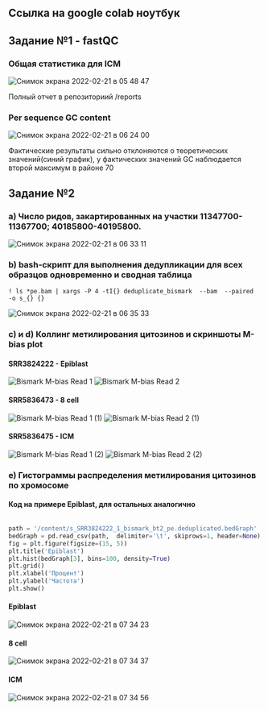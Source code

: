 ## Ссылка на google colab ноутбук

## Задание №1 - fastQC
### Общая статистика для ICM
![Снимок экрана 2022-02-21 в 05 48 47](https://user-images.githubusercontent.com/93208971/154883818-d5f48a1f-2545-48e0-91f5-720266a3fc02.png)

Полный отчет в репозиториий /reports
### Per sequence GC content
![Снимок экрана 2022-02-21 в 06 24 00](https://user-images.githubusercontent.com/93208971/154884065-3ed2c14e-bcb5-4745-889d-d33831941dae.png)

Фактические результаты сильно отклоняются о теоретических значений(синий график), у фактических значений GC наблюдается второй максимум в районе 70

## Задание №2
### a) Число ридов, закартированных на участки 11347700-11367700; 40185800-40195800.

![Снимок экрана 2022-02-21 в 06 33 11](https://user-images.githubusercontent.com/93208971/154884828-2ea9fdf7-c493-4cc7-849b-96c881b2a906.png)

 ### b) bash-скрипт для выполнения дедупликации для всех образцов одновременно и сводная таблица
 ```
 ! ls *pe.bam | xargs -P 4 -tI{} deduplicate_bismark  --bam  --paired  -o s_{} {}
 ```
 
 ![Снимок экрана 2022-02-21 в 06 35 33](https://user-images.githubusercontent.com/93208971/154885080-b1cd6423-7bf6-417e-b2a3-8648389378a0.png)
 
 ### c) и d) Коллинг метилирования цитозинов и скриншоты M-bias plot
 
 #### SRR3824222 - Epiblast
  ![Bismark M-bias Read 1](https://user-images.githubusercontent.com/93208971/154886168-ec6e3f5a-9280-461c-a3c7-5350b29b1a51.png)
  ![Bismark M-bias Read 2](https://user-images.githubusercontent.com/93208971/154886183-34d79100-d037-4468-a242-fc8ebcb53275.png)
 #### SRR5836473 - 8 cell
  ![Bismark M-bias Read 1 (1)](https://user-images.githubusercontent.com/93208971/154886364-6e8e1b91-d253-47d2-aa4b-581f57b495f8.png)
  ![Bismark M-bias Read 2 (1)](https://user-images.githubusercontent.com/93208971/154886377-04fcf516-9ef7-4fc2-bd2d-6b9d8b1e5dd2.png)
 #### SRR5836475 - ICM
  ![Bismark M-bias Read 1 (2)](https://user-images.githubusercontent.com/93208971/154886678-34366e19-6fb9-43c6-a80a-621b8f6dd740.png)
  ![Bismark M-bias Read 2 (2)](https://user-images.githubusercontent.com/93208971/154886683-03dc05d5-699a-454f-ba15-4d5a931146d6.png)
  
   ### e) Гистограммы распределения метилирования цитозинов по хромосоме
   
  #### Код на примере Epiblast, для остальных аналогично
  
  ```python
  
path = '/content/s_SRR3824222_1_bismark_bt2_pe.deduplicated.bedGraph'
bedGraph = pd.read_csv(path,  delimiter='\t', skiprows=1, header=None)
fig = plt.figure(figsize=(15, 5))
plt.title('Epiblast') 
plt.hist(bedGraph[3], bins=100, density=True)
plt.grid()
plt.xlabel('Процент')
plt.ylabel('Частота')
plt.show()
```
#### Epiblast
![Снимок экрана 2022-02-21 в 07 34 23](https://user-images.githubusercontent.com/93208971/154889821-788d68cb-4a6c-47e5-aacc-1203b1a4814d.png)
#### 8 cell
![Снимок экрана 2022-02-21 в 07 34 37](https://user-images.githubusercontent.com/93208971/154889822-28fa51f2-2f38-4edf-9c54-9e2b13ecf5f6.png)
#### ICM
![Снимок экрана 2022-02-21 в 07 34 56](https://user-images.githubusercontent.com/93208971/154889824-731f93e1-130b-4e49-845c-2ccfab686de2.png)



